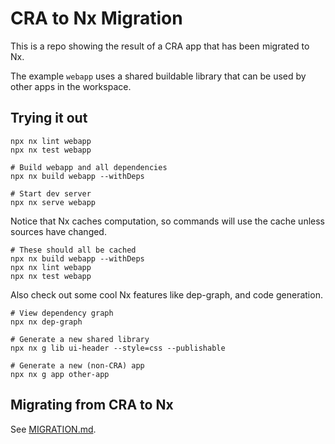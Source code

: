 # CRA to Nx Migration

This is a repo showing the result of a CRA app that has been migrated to Nx.

The example `webapp` uses a shared buildable library that can be used by other apps in the workspace.

## Trying it out

```
npx nx lint webapp
npx nx test webapp

# Build webapp and all dependencies
npx nx build webapp --withDeps

# Start dev server
npx nx serve webapp
```

Notice that Nx caches computation, so commands will use the cache unless sources have changed.

```
# These should all be cached
npx nx build webapp --withDeps
npx nx lint webapp
npx nx test webapp
```

Also check out some cool Nx features like dep-graph, and code generation.

```
# View dependency graph
npx nx dep-graph

# Generate a new shared library
npx nx g lib ui-header --style=css --publishable

# Generate a new (non-CRA) app
npx nx g app other-app
```

## Migrating from CRA to Nx

See [MIGRATION.md](./MIGRATION.md).
